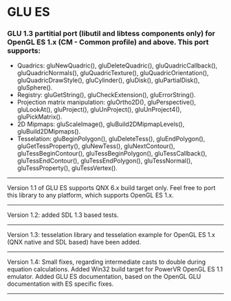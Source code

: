 # GLU ES #


### GLU 1.3 partitial port (libutil and libtess components only) for OpenGL ES 1.x (CM - Common profile) and above. This port supports: ###

  * Quadrics: gluNewQuadric(), gluDeleteQuadric(), gluQuadricCallback(), gluQuadricNormals(), gluQuadricTexture(), gluQuadricOrientation(), gluQuadricDrawStyle(), gluCylinder(), gluDisk(), gluPartialDisk(), gluSphere().
  * Registry: gluGetString(), gluCheckExtension(), gluErrorString().
  * Projection matrix manipulation: gluOrtho2D(), gluPerspective(), gluLookAt(), gluProject(), gluUnProject(), gluUnProject4(), gluPickMatrix().
  * 2D Mipmaps: gluScaleImage(), gluBuild2DMipmapLevels(), gluBuild2DMipmaps().
  * Tesselation: gluBeginPolygon(), gluDeleteTess(), gluEndPolygon(), gluGetTessProperty(), gluNewTess(), gluNextContour(), gluTessBeginContour(), gluTessBeginPolygon(), gluTessCallback(), gluTessEndContour(), gluTessEndPolygon(), gluTessNormal(), gluTessProperty(), gluTessVertex().


---

Version 1.1 of GLU ES supports QNX 6.x build target only. Feel free to port this library to any platform, which supports OpenGL ES 1.x.

---

Version 1.2: added SDL 1.3 based tests.

---

Version 1.3: tesselation library and tesselation example for OpenGL ES 1.x (QNX native and SDL based) have been added.

---

Version 1.4: Small fixes, regarding intermediate casts to double during equation calculations. Added Win32 build target for PowerVR OpenGL ES 1.1 emulator. Added GLU ES documentation, based on the OpenGL GLU documentation with ES specific fixes.

---
